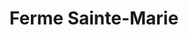 ---
title: "Ferme Sainte-Marie"
url: /saint-julien-sur-calonne/ferme-sainte-marie/
shop: Hofladen
---